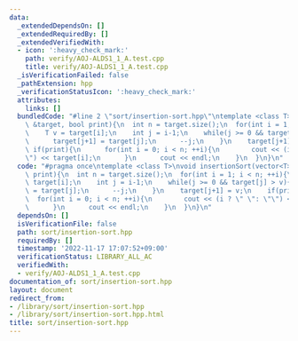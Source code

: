 ```yaml
---
data:
  _extendedDependsOn: []
  _extendedRequiredBy: []
  _extendedVerifiedWith:
  - icon: ':heavy_check_mark:'
    path: verify/AOJ-ALDS1_1_A.test.cpp
    title: verify/AOJ-ALDS1_1_A.test.cpp
  _isVerificationFailed: false
  _pathExtension: hpp
  _verificationStatusIcon: ':heavy_check_mark:'
  attributes:
    links: []
  bundledCode: "#line 2 \"sort/insertion-sort.hpp\"\ntemplate <class T>\nvoid insertionSort(vector<T>\
    \ &target, bool print){\n  int n = target.size();\n  for(int i = 1; i < n; ++i){\n\
    \    T v = target[i];\n    int j = i-1;\n    while(j >= 0 && target[j] > v){\n\
    \      target[j+1] = target[j];\n      --j;\n    }\n    target[j+1] = v;\n   \
    \ if(print){\n      for(int i = 0; i < n; ++i){\n        cout << (i ? \" \": \"\
    \") << target[i];\n      }\n      cout << endl;\n    }\n  }\n}\n"
  code: "#pragma once\ntemplate <class T>\nvoid insertionSort(vector<T> &target, bool\
    \ print){\n  int n = target.size();\n  for(int i = 1; i < n; ++i){\n    T v =\
    \ target[i];\n    int j = i-1;\n    while(j >= 0 && target[j] > v){\n      target[j+1]\
    \ = target[j];\n      --j;\n    }\n    target[j+1] = v;\n    if(print){\n    \
    \  for(int i = 0; i < n; ++i){\n        cout << (i ? \" \": \"\") << target[i];\n\
    \      }\n      cout << endl;\n    }\n  }\n}\n"
  dependsOn: []
  isVerificationFile: false
  path: sort/insertion-sort.hpp
  requiredBy: []
  timestamp: '2022-11-17 17:07:52+09:00'
  verificationStatus: LIBRARY_ALL_AC
  verifiedWith:
  - verify/AOJ-ALDS1_1_A.test.cpp
documentation_of: sort/insertion-sort.hpp
layout: document
redirect_from:
- /library/sort/insertion-sort.hpp
- /library/sort/insertion-sort.hpp.html
title: sort/insertion-sort.hpp
---
```

